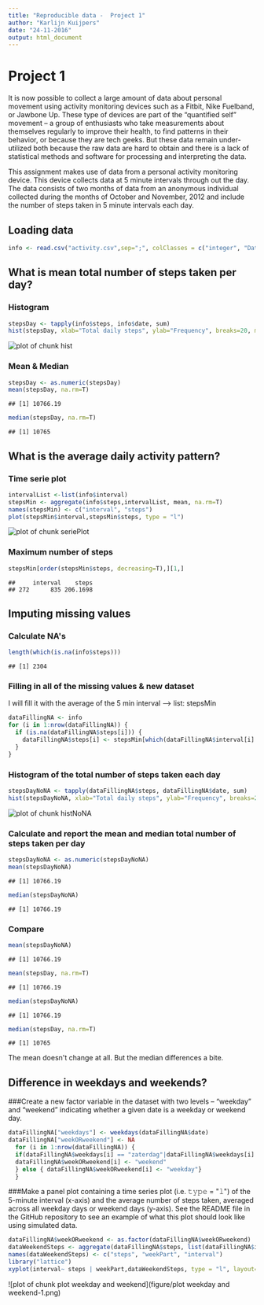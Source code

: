 ```yaml
---
title: "Reproducible data -  Project 1"
author: "Karlijn Kuijpers"
date: "24-11-2016"
output: html_document
---
```




# Project 1
It is now possible to collect a large amount of data about personal movement using activity monitoring devices such as a Fitbit, Nike Fuelband, or Jawbone Up. These type of devices are part of the “quantified self” movement – a group of enthusiasts who take measurements about themselves regularly to improve their health, to find patterns in their behavior, or because they are tech geeks. But these data remain under-utilized both because the raw data are hard to obtain and there is a lack of statistical methods and software for processing and interpreting the data.

This assignment makes use of data from a personal activity monitoring device. This device collects data at 5 minute intervals through out the day. The data consists of two months of data from an anonymous individual collected during the months of October and November, 2012 and include the number of steps taken in 5 minute intervals each day.

## Loading data

```r
info <- read.csv("activity.csv",sep=";", colClasses = c("integer", "Date", "factor"))
```

## What is mean total number of steps taken per day?
### Histogram

```r
stepsDay <- tapply(info$steps, info$date, sum)
hist(stepsDay, xlab="Total daily steps", ylab="Frequency", breaks=20, main="Total number of steps taken per day")
```

![plot of chunk hist](figure/hist-1.png)
### Mean & Median

```r
stepsDay <- as.numeric(stepsDay)
mean(stepsDay, na.rm=T)
```

```
## [1] 10766.19
```

```r
median(stepsDay, na.rm=T)
```

```
## [1] 10765
```

## What is the average daily activity pattern?
### Time serie plot

```r
intervalList <-list(info$interval)
stepsMin <- aggregate(info$steps,intervalList, mean, na.rm=T)
names(stepsMin) <- c("interval", "steps")
plot(stepsMin$interval,stepsMin$steps, type = "l")
```

![plot of chunk seriePlot](figure/seriePlot-1.png)
### Maximum number of steps

```r
stepsMin[order(stepsMin$steps, decreasing=T),][1,]
```

```
##     interval    steps
## 272      835 206.1698
```

## Imputing missing values
### Calculate NA's

```r
length(which(is.na(info$steps)))
```

```
## [1] 2304
```

### Filling in all of the missing values & new dataset
I will fill it with the average of the 5 min interval --> list: stepsMin


```r
dataFillingNA <- info
for (i in 1:nrow(dataFillingNA)) {
  if (is.na(dataFillingNA$steps[i])) {
    dataFillingNA$steps[i] <- stepsMin[which(dataFillingNA$interval[i] == stepsMin$interval), ]$steps
  }
}
```

### Histogram of the total number of steps taken each day

```r
stepsDayNoNA <- tapply(dataFillingNA$steps, dataFillingNA$date, sum)
hist(stepsDayNoNA, xlab="Total daily steps", ylab="Frequency", breaks=20, main="Total number of steps taken per day")
```

![plot of chunk histNoNA](figure/histNoNA-1.png)
### Calculate and report the mean and median total number of steps taken per day

```r
stepsDayNoNA <- as.numeric(stepsDayNoNA)
mean(stepsDayNoNA)
```

```
## [1] 10766.19
```

```r
median(stepsDayNoNA)
```

```
## [1] 10766.19
```
### Compare

```r
mean(stepsDayNoNA)
```

```
## [1] 10766.19
```

```r
mean(stepsDay, na.rm=T)
```

```
## [1] 10766.19
```

```r
median(stepsDayNoNA)
```

```
## [1] 10766.19
```

```r
median(stepsDay, na.rm=T)
```

```
## [1] 10765
```
The mean doesn't change at all. But the median differences a bite. 

## Difference in weekdays and weekends?

###Create a new factor variable in the dataset with two levels – “weekday” and “weekend” indicating whether a given date is a weekday or weekend day.

```r
dataFillingNA["weekdays"] <- weekdays(dataFillingNA$date)
dataFillingNA["weekORweekend"] <- NA
  for (i in 1:nrow(dataFillingNA)) {
  if(dataFillingNA$weekdays[i] == "zaterdag"|dataFillingNA$weekdays[i] == "zondag"){
  dataFillingNA$weekORweekend[i] <- "weekend"
  } else { dataFillingNA$weekORweekend[i] <- "weekday"}
  }
```


###Make a panel plot containing a time series plot (i.e. 𝚝𝚢𝚙𝚎 = "𝚕") of the 5-minute interval (x-axis) and the average number of steps taken, averaged across all weekday days or weekend days (y-axis). See the README file in the GitHub repository to see an example of what this plot should look like using simulated data.

```r
dataFillingNA$weekORweekend <- as.factor(dataFillingNA$weekORweekend)
dataWeekendSteps <- aggregate(dataFillingNA$steps, list(dataFillingNA$interval, dataFillingNA$weekORweekend), FUN = "mean")
names(dataWeekendSteps) <- c("steps", "weekPart", "interval")
library("lattice")
xyplot(interval~ steps | weekPart,dataWeekendSteps, type = "l", layout=c(1,2), xlab= "Interval", ylab= "Number of steps")
```

![plot of chunk plot weekday and weekend](figure/plot weekday and weekend-1.png)
